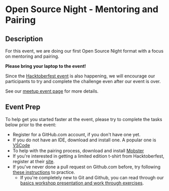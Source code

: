 # Open Source Night - Mentoring and Pairing
## Description
For this event, we are doing our first Open Source Night format with a focus on mentoring and pairing.

**Please bring your laptop to the event!**

Since the [Hacktoberfest event](https://hacktoberfest.digitalocean.com/) is also happening, we will encourage our participants to try and complete the challenge even after our event is over.

See our [meetup event page](https://www.meetup.com/DevTogetherMad/events/265072255/) for more details.

## Event Prep

To help get you started faster at the event, please try to complete the tasks below prior to the event:

* Register for a GitHub.com account, if you don't have one yet.
* If you do not have an IDE, download and install one. A popular one is [VSCode](https://code.visualstudio.com/)
* To help with the pairing process, download and install [Mobster](http://mobster.cc/)
* If you're interested in getting a limited edition t-shirt from Hacktoberfest, register at their [site](https://hacktoberfest.digitalocean.com/).
* If you've never done a pull request on Github.com before, try following [these instructions](https://github.com/firstcontributions/first-contributions) to practice.
  * If you're completely new to Git and Github, you can read through our [basics workshop presentation and work through exercises](https://github.com/CristinaRuth/dev-together-workshop-github-basics).
